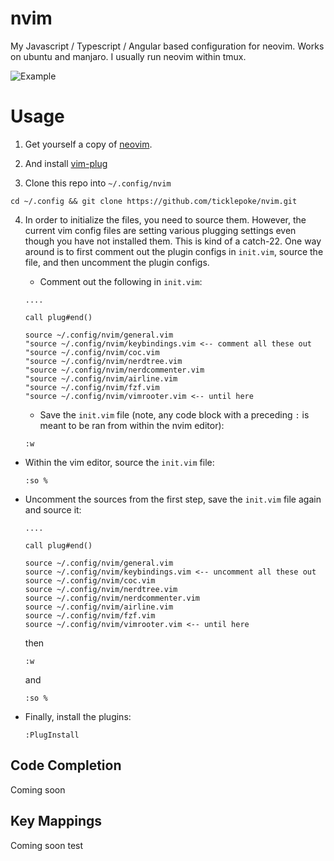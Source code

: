 # nvim

My Javascript / Typescript / Angular based configuration for neovim.
Works on ubuntu and manjaro. I usually run neovim within tmux.

![Example](https://github.com/ticklepoke/nvim/blob/master/demo1.gif)

# Usage

1. Get yourself a copy of [neovim](https://github.com/neovim/neovim/wiki/Installing-Neovim).

2. And install [vim-plug](https://github.com/junegunn/vim-plug#installation)

3. Clone this repo into `~/.config/nvim`

```
cd ~/.config && git clone https://github.com/ticklepoke/nvim.git
```

4. In order to initialize the files, you need to source them. However, the current vim config files are setting various plugging settings even though you have not installed them.
   This is kind of a catch-22. One way around is to first comment out the plugin configs in `init.vim`, source the file, and then uncomment the plugin configs.

   - Comment out the following in `init.vim`:

   ```
   ....

   call plug#end()

   source ~/.config/nvim/general.vim
   "source ~/.config/nvim/keybindings.vim <-- comment all these out
   "source ~/.config/nvim/coc.vim
   "source ~/.config/nvim/nerdtree.vim
   "source ~/.config/nvim/nerdcommenter.vim
   "source ~/.config/nvim/airline.vim
   "source ~/.config/nvim/fzf.vim
   "source ~/.config/nvim/vimrooter.vim <-- until here
   ```

   - Save the `init.vim` file (note, any code block with a preceding `:` is meant to be ran from within the nvim editor):

   ```
   :w
   ```

- Within the vim editor, source the `init.vim` file:

  ```
  :so %
  ```

- Uncomment the sources from the first step, save the `init.vim` file again and source it:

  ```
  ....

  call plug#end()

  source ~/.config/nvim/general.vim
  source ~/.config/nvim/keybindings.vim <-- uncomment all these out
  source ~/.config/nvim/coc.vim
  source ~/.config/nvim/nerdtree.vim
  source ~/.config/nvim/nerdcommenter.vim
  source ~/.config/nvim/airline.vim
  source ~/.config/nvim/fzf.vim
  source ~/.config/nvim/vimrooter.vim <-- until here
  ```

  then

  ```
  :w
  ```

  and

  ```
  :so %
  ```

- Finally, install the plugins:

  ```
  :PlugInstall
  ```

## Code Completion

Coming soon

## Key Mappings

Coming soon
test
